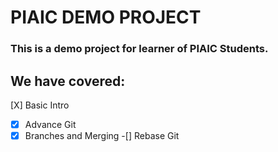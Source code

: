 # PIAIC DEMO PROJECT
### This is a demo project for learner of PIAIC Students.

## We have covered:
[X] Basic Intro
-[X] Advance Git
-[X] Branches and Merging
-[] Rebase Git
